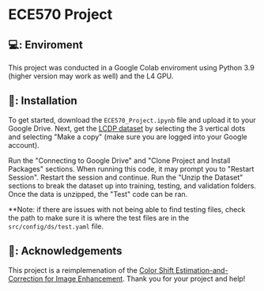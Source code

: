 # ECE570 Project

## 💻: Enviroment
This project was conducted in a Google Colab enviroment using Python 3.9 (higher version may work as well) and the L4 GPU.

## 🔧: Installation
To get started, download the `ECE570_Project.ipynb` file and upload it to your Google Drive. Next, get the [LCDP dataset](https://drive.google.com/drive/folders/1u5QCUFQBkO7O4qKPeXFLgYHJcrD3hKoA) by selecting the 3 vertical dots and selecting "Make a copy" (make sure you are logged into your Google account).

Run the "Connecting to Google Drive" and "Clone Project and Install Packages" sections. When running this code, it may prompt you to "Restart Session". Restart the session and continue. Run the "Unzip the Dataset" sections to break the dataset up into training, testing, and validation folders. Once the data is unzipped, the "Test" code can be ran. 

**Note: if there are issues with not being able to find testing files, check the path to make sure it is where the test files are in the `src/config/ds/test.yaml` file.

## 👏: Acknowledgements
This project is a reimplemenation of the [Color Shift Estimation-and-Correction for Image Enhancement](https://github.com/yiyulics/CSEC/tree/main). Thank you for your project and help! 
